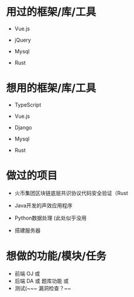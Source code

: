 # 用过的框架/库/工具

* Vue.js

* jQuery

* Mysql

* Rust





# 想用的框架/库/工具

* TypeScript

* Vue.js

* Django

* Mysql

* Rust



# 做过的项目

* 火币集团区块链底层共识协议代码安全验证（Rust

* Java开发的声效应用程序
* Python数据处理 (此处似乎没用
* 搭建服务器




# 想做的功能/模块/任务

* 前端 OJ 或
* 后端 DA 或 题库功能 或
* 测试(~~~ 漏洞检查？~~